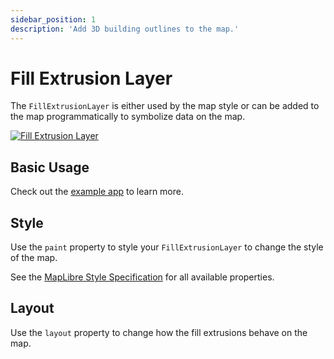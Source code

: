 ```yaml
---
sidebar_position: 1
description: 'Add 3D building outlines to the map.'
---
```


# Fill Extrusion Layer

The `FillExtrusionLayer` is either used by the map style or can be added to the
map programmatically to symbolize data on the map.

[![Fill Extrusion Layer](/img/layers/fill_extrusion_layer.jpg)](/demo/#/layers/fill-extrusion)

## Basic Usage

Check out
the [example app](https://github.com/josxha/flutter-maplibre/blob/main/example/lib/layers_fill_extrusion_page.dart)
to learn more.

## Style

Use the `paint` property to style your `FillExtrusionLayer` to change the style
of the map.

See
the [MapLibre Style Specification](https://maplibre.org/maplibre-style-spec/layers/#fill-extrusion)
for all available properties.

## Layout

Use the `layout` property to change how the
fill extrusions behave on the map.